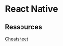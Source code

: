 # React Native

## Ressources

[Cheatsheet](https://zerotomastery.io/cheatsheets/react-native-cheat-sheet/?utm_content=CS+-+React+Native+-+Email+1B+%28non-members%29&utm_medium=email_action&utm_source=customer.io)
